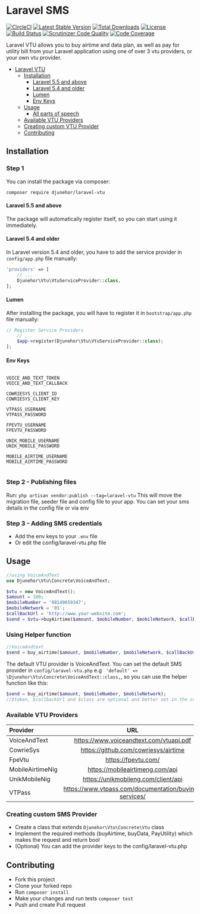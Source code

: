 # Laravel SMS
[![CircleCI](https://circleci.com/gh/djunehor/laravel-vtu.svg?style=svg)](https://circleci.com/gh/djunehor/laravel-vtu)
[![Latest Stable Version](https://poser.pugx.org/djunehor/laravel-vtu/v/stable)](https://packagist.org/packages/djunehor/laravel-vtu)
[![Total Downloads](https://poser.pugx.org/djunehor/laravel-vtu/downloads)](https://packagist.org/packages/djunehor/laravel-vtu)
[![License](https://poser.pugx.org/djunehor/laravel-vtu/license)](https://packagist.org/packages/djunehor/laravel-vtu)
[![Build Status](https://scrutinizer-ci.com/g/djunehor/laravel-vtu/badges/build.png?b=master)](https://scrutinizer-ci.com/g/djunehor/laravel-vtu/build-status/master)
[![Scrutinizer Code Quality](https://scrutinizer-ci.com/g/djunehor/laravel-vtu/badges/quality-score.png?b=master)](https://scrutinizer-ci.com/g/djunehor/laravel-vtu/?branch=master)
[![Code Coverage](https://scrutinizer-ci.com/g/djunehor/laravel-vtu/badges/coverage.png?b=master)](https://scrutinizer-ci.com/g/djunehor/laravel-vtu/?branch=master)

Laravel VTU allows you to buy airtime and data plan, as well as pay for utility bill from your Laravel application using one of over 3 vtu providers, or your own vtu provider.

- [Laravel VTU](#laravel-vtu)
    - [Installation](#installation)
        - [Laravel 5.5 and above](#laravel-55-and-above)
        - [Laravel 5.4 and older](#laravel-54-and-older)
        - [Lumen](#lumen)
        - [Env Keys](#env-keys)
    - [Usage](#usage)
        - [All parts of speech](#using-helper-function)
    - [Available VTU Providers](#available-vtu-providers)
    - [Creating custom VTU Provider](#creating-custom-vtu-provider)
    - [Contributing](#contributing)

## Installation

### Step 1
You can install the package via composer:

```shell
composer require djunehor/laravel-vtu
```

#### Laravel 5.5 and above

The package will automatically register itself, so you can start using it immediately.

#### Laravel 5.4 and older

In Laravel version 5.4 and older, you have to add the service provider in `config/app.php` file manually:

```php
'providers' => [
    // ...
    Djunehor\Vtu\VtuServiceProvider::class,
];
```
#### Lumen

After installing the package, you will have to register it in `bootstrap/app.php` file manually:
```php
// Register Service Providers
    // ...
    $app->register(Djunehor\Vtu\VtuServiceProvider::class);
];
```

#### Env Keys
```dotenv

VOICE_AND_TEXT_TOKEN
VOICE_AND_TEXT_CALLBACK

COWRIESYS_CLIENT_ID
COWRIESYS_CLIENT_KEY

VTPASS_USERNAME
VTPASS_PASSWORD

FPEVTU_USERNAME
FPEVTU_PASSWORD

UNIK_MOBILE_USERNAME
UNIK_MOBILE_PASSWORD

MOBILE_AIRTIME_USERNAME
MOBILE_AIRTIME_PASSWORD


```


### Step 2 - Publishing files
Run:
`php artisan vendor:publish --tag=laravel-vtu`
This will move the migration file, seeder file and config file to your app. You can set your sms details in the config file or via env

### Step 3 - Adding SMS credentials
- Add the env keys to your `.env` file
- Or edit the config/laravel-vtu.php file


## Usage
```php
//using VoiceAndText
use Djunehor\Vtu\Concrete\VoiceAndText;

$vtu = new VoiceAndText();
$amount = 100;
$mobileNumber = '08149659347';
$mobileNetwork = '01';
$callBackUrl = 'http://www.your-website.com';
$send = $vtu->buyAirtime($amount, $mobileNumber, $mobileNetwork, $callBackUrl);
```

### Using Helper function
```php
//VoiceAndtext
$send = buy_airtime($amount, $mobileNumber, $mobileNetwork, $callBackUrl, $token = 121231112, \Djunehor\Vtu\Concrete\VoiceAndText::class);
```
The default VTU provider is VoiceAndText. You can set the default SMS provider in `config/laravel-vtu.php` e.g ` 'default' => \Djunehor\Vtu\Concrete\VoiceAndText::class,`, so you can use the helper function like this:
```php
$send = buy_airtime($amount, $mobileNumber, $mobileNetwork);
//$token, $callbackUrl and $class are optional and better set in the config
```

### Available VTU Providers
|Provider|URL|Tested|
|:--------- | :-----------------: | :------: |
|VoiceAndText|https://www.voiceandtext.com/vtuapi.pdf|Yes|
|CowrieSys|https://github.com/cowriesys/airtime|No|
|FpeVtu|https://fpevtu.com/|No|
|MobileAirtimeNig|https://mobileairtimeng.com/api|No|
|UnikMobileNig|https://unikmobileng.com/client/api|No|
|VTPass|https://www.vtpass.com/documentation/buying-services/|No|

### Creating custom SMS Provider
- Create a class that extends `Djunehor\Vtu\Concrete\Vtu` class
- Implement the required methods (buyAirtime, buyData, PayUtility) which makes the request and return bool
- (Optional) You can add the provider keys to the config/laravel-vtu.php

## Contributing
- Fork this project
- Clone your forked repo
- Run `composer install`
- Make your changes and run tests `composer test`
- Push and create Pull request
